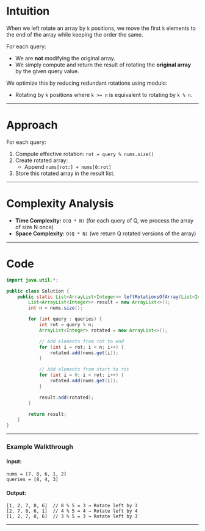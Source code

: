 # Intuition

When we left rotate an array by `k` positions, we move the first `k` elements to the end of the array while keeping the order the same.

For each query:
* We are **not** modifying the original array.
* We simply compute and return the result of rotating the **original array** by the given query value.

We optimize this by reducing redundant rotations using modulo:
* Rotating by `k` positions where `k >= n` is equivalent to rotating by `k % n`.

---

# Approach

For each query:
1. Compute effective rotation: `rot = query % nums.size()`
2. Create rotated array:
   * Append `nums[rot:] + nums[0:rot]`
3. Store this rotated array in the result list.

---

# Complexity Analysis

* **Time Complexity:** `O(Q * N)`
  (for each query of Q, we process the array of size N once)
* **Space Complexity:** `O(Q * N)`
  (we return Q rotated versions of the array)

---

# Code

```java
import java.util.*;

public class Solution {
    public static List<ArrayList<Integer>> leftRotationsOfArray(List<Integer> nums, List<Integer> queries) {
        List<ArrayList<Integer>> result = new ArrayList<>();
        int n = nums.size();

        for (int query : queries) {
            int rot = query % n;
            ArrayList<Integer> rotated = new ArrayList<>();

            // Add elements from rot to end
            for (int i = rot; i < n; i++) {
                rotated.add(nums.get(i));
            }

            // Add elements from start to rot
            for (int i = 0; i < rot; i++) {
                rotated.add(nums.get(i));
            }

            result.add(rotated);
        }

        return result;
    }
}
```

---

### **Example Walkthrough**

#### Input:

```text
nums = [7, 8, 6, 1, 2]
queries = [8, 4, 3]
```

#### Output:

```text
[1, 2, 7, 8, 6]  // 8 % 5 = 3 → Rotate left by 3
[2, 7, 8, 6, 1]  // 4 % 5 = 4 → Rotate left by 4
[1, 2, 7, 8, 6]  // 3 % 5 = 3 → Rotate left by 3
```

---
